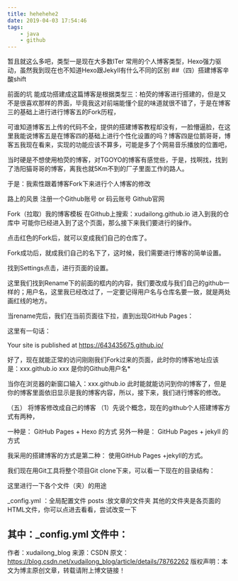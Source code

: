 ```yaml
---
title: hehehehe2
date: 2019-04-03 17:54:46
tags:
	- java
	- github
---
```

暂且就这么多吧，类型一是现在大多数ITer 常用的个人博客类型，Hexo强力驱动，虽然我到现在也不知道Hexo跟Jekyll有什么不同的区别
##（四）搭建博客辛酸shift

前面的坑
能成功搭建成这篇博客是根据类型三：柏荧的博客进行搭建的，但是又不是很喜欢那样的界面，毕竟我这对前端能懂个屁的味道就很不错了，于是在博客三的基础上进行进行博客五的Fork历程，

可谁知道博客五上传的代码不全，提供的搭建博客教程却没有，一脸懵逼脸，在这里我能说博客五是在博客四的基础上进行个性化设置的吗？博客四是位鹅哥哥，博客五我现在看来，实现的功能应该不算多，可能是多了个网易音乐播放的位置吧，

当时硬是不想使用柏荧的博客，对TGOYO的博客有感觉些，于是，找啊找，找到了浩阳猫哥哥的博客，离我也就5Km不到的厂子里面工作的路人。
<!-- more -->

于是：我索性跟着博客Fork下来进行个人博客的修改

路上的风景
注册一个Github账号 or 码云账号
Github官网

Fork（拉取）我的博客模板
在Github上搜索：xudailong.github.io 进入到我的仓库中
可能你已经进入到了这个页面，那么接下来我们要进行的操作。



点击红色的Fork后，就可以变成我们自己的仓库了。



Fork成功后，就成我们自己的名下了，这时候，我们需要进行博客的简单设置。



找到Settings点击，进行页面的设置。



这里我们找到Rename下的前面的框内的内容，我们要改成与我们自己的github一样的；用户名，这里我已经改过了，一定要记得用户名与仓库名要一致，就是两处画红线的地方。

当rename完后，我们在当前页面往下拉，直到出现GitHub Pages：


这里有一句话：

Your site is published at https://643435675.github.io/

好了，现在就能正常的访问刚刚我们Fork过来的页面，此时你的博客地址应该是：xxx.github.io
xxx 是你的Github用户名*

当你在浏览器的新窗口输入：xxx.github.io
此时能就能访问到你的博客了，但是你的博客里面依旧显示是我的博客内容，所以，接下来，我们进行博客的修改。

（五） 将博客修改成自己的博客
（1）先说个概念，现在的github个人搭建博客方式有两种，

一种是：
GitHub Pages + Hexo 的方式
另外一种是：
GitHub Pages + jekyll 的方式

我采用的搭建博客的方式是第二种：
使用GitHub Pages +jekyll的方式。

我们现在用Git工具将整个项目Git clone下来，可以看一下现在的目录结构：



这里进行一下各个文件（夹）的用途

_config.yml ：全局配置文件
posts :放文章的文件夹
其他的文件夹是各页面的HTML文件，你可以点进去看看，尝试改变一下

其中：_config.yml 文件中：
--------------------- 
作者：xudailong_blog 
来源：CSDN 
原文：https://blog.csdn.net/xudailong_blog/article/details/78762262 
版权声明：本文为博主原创文章，转载请附上博文链接！